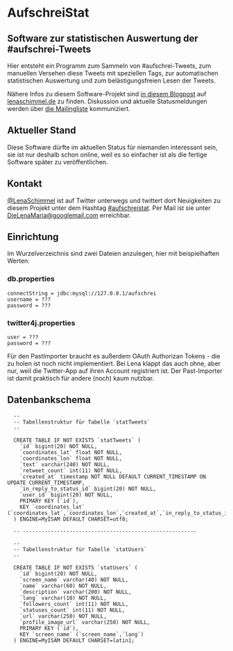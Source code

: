 # AufschreiStat

## Software zur statistischen Auswertung der #aufschrei-Tweets

Hier entsteht ein Programm zum Sammeln von #aufschrei-Tweets, zum manuellen Versehen diese Tweets mit speziellen Tags, zur automatischen statistischen Auswertung und zum belästigungsfreien Lesen der Tweets.

Nähere Infos zu diesem Software-Projekt sind [in diesem Blogpost](http://lenaschimmel.de/wordpress/index.php/2013/aufschreistat-statistische-analyse-des-aufschreis/) auf [lenaschimmel.de](http://lenaschimmel.de) zu finden. Diskussion und aktuelle Statusmeldungen werden über [die Mailingliste](https://groups.google.com/forum/#!forum/aufschreistat) kommuniziert.

## Aktueller Stand

Diese Software dürfte im aktuellen Status für niemanden interessant sein, sie ist nur deshalb schon online, weil es so einfacher ist als die fertige Software später zu veröffentlichen.

## Kontakt

[@LenaSchimmel](https://twitter.com/LenaSchimmel) ist auf Twitter unterwegs und twittert dort Neuigkeiten zu diesem Projekt unter dem Hashtag [#aufschreistat](https://twitter.com/search?q=%23aufschreistat&src=hash). Per Mail ist sie unter [DieLenaMaria@googlemail.com](mailto:DieLenaMaria@googlemail.com) erreichbar.

## Einrichtung

Im Wurzelverzeichnis sind zwei Dateien anzulegen, hier mit beispielhaften Werten:

### db.properties

    connectString = jdbc:mysql://127.0.0.1/aufschrei
    username = ???
    password = ???

### twitter4j.properties

    user = ???
    password = ???

Für den PastImporter braucht es außerdem OAuth Authorizan Tokens - die zu holen ist noch nicht implementiert. Bei Lena klappt das auch ohne, aber nur, weil die Twitter-App auf ihren Account registriert ist. Der Past-Importer ist damit praktisch für andere (noch) kaum nutzbar.

## Datenbankschema

      --
      -- Tabellenstruktur für Tabelle `statTweets`
      --
      
      CREATE TABLE IF NOT EXISTS `statTweets` (
        `id` bigint(20) NOT NULL,
        `coordinates_lat` float NOT NULL,
        `coordinates_lon` float NOT NULL,
        `text` varchar(240) NOT NULL,
        `retweet_count` int(11) NOT NULL,
        `created_at` timestamp NOT NULL DEFAULT CURRENT_TIMESTAMP ON UPDATE CURRENT_TIMESTAMP,
        `in_reply_to_status_id` bigint(20) NOT NULL,
        `user_id` bigint(20) NOT NULL,
        PRIMARY KEY (`id`),
        KEY `coordinates_lat` (`coordinates_lat`,`coordinates_lon`,`created_at`,`in_reply_to_status_id`,`user_id`)
      ) ENGINE=MyISAM DEFAULT CHARSET=utf8;
      
      -- --------------------------------------------------------
      
      --
      -- Tabellenstruktur für Tabelle `statUsers`
      --
      
      CREATE TABLE IF NOT EXISTS `statUsers` (
        `id` bigint(20) NOT NULL,
        `screen_name` varchar(40) NOT NULL,
        `name` varchar(60) NOT NULL,
        `description` varchar(200) NOT NULL,
        `lang` varchar(10) NOT NULL,
        `followers_count` int(11) NOT NULL,
        `statuses_count` int(11) NOT NULL,
        `url` varchar(250) NOT NULL,
        `profile_image_url` varchar(250) NOT NULL,
        PRIMARY KEY (`id`),
        KEY `screen_name` (`screen_name`,`lang`)
      ) ENGINE=MyISAM DEFAULT CHARSET=latin1;
